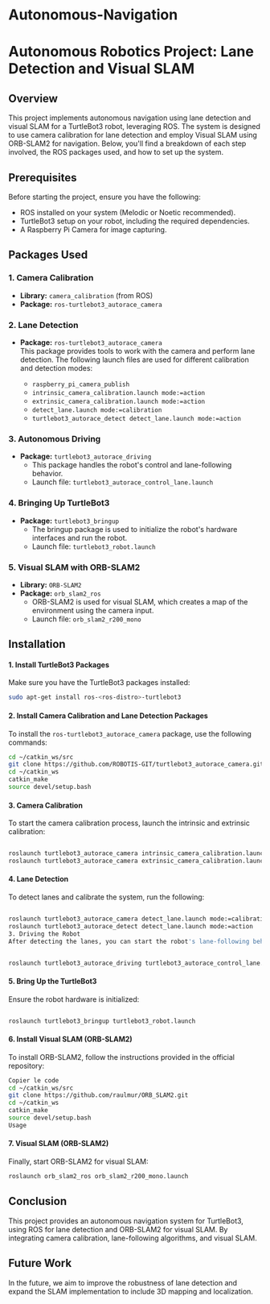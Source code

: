 # Autonomous-Navigation
# Autonomous Robotics Project: Lane Detection and Visual SLAM

## Overview
This project implements autonomous navigation using lane detection and visual SLAM for a TurtleBot3 robot, leveraging ROS. The system is designed to use camera calibration for lane detection and employ Visual SLAM using ORB-SLAM2 for navigation. Below, you'll find a breakdown of each step involved, the ROS packages used, and how to set up the system.

## Prerequisites
Before starting the project, ensure you have the following:
- ROS installed on your system (Melodic or Noetic recommended).
- TurtleBot3 setup on your robot, including the required dependencies.
- A Raspberry Pi Camera for image capturing.

## Packages Used
### 1. Camera Calibration
- **Library:** `camera_calibration` (from ROS)
- **Package:** `ros-turtlebot3_autorace_camera`

### 2. Lane Detection
- **Package:** `ros-turtlebot3_autorace_camera`  
  This package provides tools to work with the camera and perform lane detection. The following launch files are used for different calibration and detection modes:
  
  - `raspberry_pi_camera_publish`
  - `intrinsic_camera_calibration.launch mode:=action`
  - `extrinsic_camera_calibration.launch mode:=action`
  - `detect_lane.launch mode:=calibration`
  - `turtlebot3_autorace_detect detect_lane.launch mode:=action`

### 3. Autonomous Driving
- **Package:** `turtlebot3_autorace_driving`
  - This package handles the robot's control and lane-following behavior.
  - Launch file: `turtlebot3_autorace_control_lane.launch`

### 4. Bringing Up TurtleBot3
- **Package:** `turtlebot3_bringup`
  - The bringup package is used to initialize the robot's hardware interfaces and run the robot.
  - Launch file: `turtlebot3_robot.launch`

### 5. Visual SLAM with ORB-SLAM2
- **Library:** `ORB-SLAM2`
- **Package:** `orb_slam2_ros`
  - ORB-SLAM2 is used for visual SLAM, which creates a map of the environment using the camera input.
  - Launch file: `orb_slam2_r200_mono`

## Installation



#### 1. Install TurtleBot3 Packages
Make sure you have the TurtleBot3 packages installed:
```bash
sudo apt-get install ros-<ros-distro>-turtlebot3
```

#### 2. Install Camera Calibration and Lane Detection Packages

To install the `ros-turtlebot3_autorace_camera` package, use the following commands:

```bash
cd ~/catkin_ws/src
git clone https://github.com/ROBOTIS-GIT/turtlebot3_autorace_camera.git
cd ~/catkin_ws
catkin_make
source devel/setup.bash
```

#### 3. Camera Calibration
To start the camera calibration process, launch the intrinsic and extrinsic calibration:

```bash

roslaunch turtlebot3_autorace_camera intrinsic_camera_calibration.launch mode:=action
roslaunch turtlebot3_autorace_camera extrinsic_camera_calibration.launch mode:=action
```

#### 4. Lane Detection
To detect lanes and calibrate the system, run the following:

```bash

roslaunch turtlebot3_autorace_camera detect_lane.launch mode:=calibration
roslaunch turtlebot3_autorace_detect detect_lane.launch mode:=action
3. Driving the Robot
After detecting the lanes, you can start the robot's lane-following behavior:
```

```bash

roslaunch turtlebot3_autorace_driving turtlebot3_autorace_control_lane.launch
```

#### 5. Bring Up the TurtleBot3
Ensure the robot hardware is initialized:
```bash

roslaunch turtlebot3_bringup turtlebot3_robot.launch
```

#### 6. Install Visual SLAM (ORB-SLAM2)
To install ORB-SLAM2, follow the instructions provided in the official repository:

```bash
Copier le code
cd ~/catkin_ws/src
git clone https://github.com/raulmur/ORB_SLAM2.git
cd ~/catkin_ws
catkin_make
source devel/setup.bash
Usage
```

#### 7. Visual SLAM (ORB-SLAM2)
Finally, start ORB-SLAM2 for visual SLAM:

```bash
roslaunch orb_slam2_ros orb_slam2_r200_mono.launch
```
## Conclusion
This project provides an autonomous navigation system for TurtleBot3, using ROS for lane detection and ORB-SLAM2 for visual SLAM. By integrating camera calibration, lane-following algorithms, and visual SLAM.


## Future Work
In the future, we aim to improve the robustness of lane detection and expand the SLAM implementation to include 3D mapping and localization.

